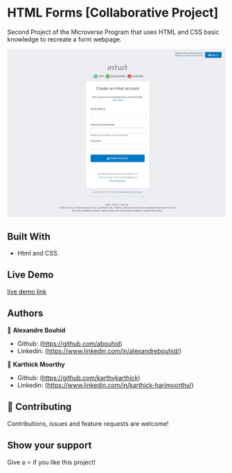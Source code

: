 # HTML Forms [Collaborative Project]
Second Project of the Microverse Program that uses HTML and CSS basic knowledge to recreate a form webpage.

![screenshot](./images/Mint.png)

## Built With

- Html and CSS.

## Live Demo

[live demo link](https://abouhid.github.io/mint-form/)

## Authors

👤 **Alexandre Bouhid**

- Github: (https://github.com/abouhid)
- Linkedin: (https://www.linkedin.com/in/alexandrebouhid/)

👤 **Karthick Moorthy**

- Github: (https://github.com/karthykarthick)
- Linkedin: (https://www.linkedin.com/in/karthick-harimoorthy/)

## 🤝 Contributing

Contributions, issues and feature requests are welcome!


## Show your support

Give a ⭐️ if you like this project!
